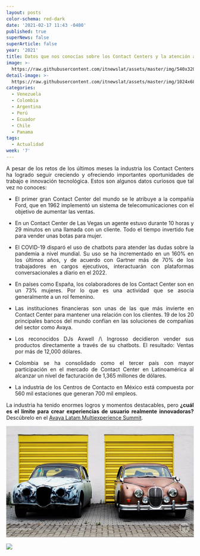 ```yaml
---
layout: posts
color-schema: red-dark
date: '2021-02-17 11:43 -0400'
published: true
superNews: false
superArticle: false
year: '2021'
title: Datos que nos conocías sobre los Contact Centers y la atención al cliente
image: >-
  https://raw.githubusercontent.com/itnewslat/assets/master/img/540x320/Antiguo-p.jpg
detail-image: >-
  https://raw.githubusercontent.com/itnewslat/assets/master/img/1024x680/Antiguo-g.jpg
categories:
  - Venezuela
  - Colombia
  - Argentina
  - Perú
  - Ecuador
  - Chile
  - Panama
tags:
  - Actualidad
week: '7'
---
```

<p style="text-align: justify;"><strong></strong></p>
<p style="text-align: justify;">A pesar de los retos de los últimos meses la industria los Contact Centers ha logrado seguir creciendo y ofreciendo importantes oportunidades de trabajo e innovación tecnológica. Estos son algunos datos curiosos que tal vez no conoces:</p>

<ul style="text-align: justify;">
	<li>El primer gran Contact Center del mundo se le atribuye a la compañía Ford, que en 1962 implementó un sistema de telecomunicaciones con el objetivo de aumentar las ventas.</li>
</ul>
<ul style="text-align: justify;">
	<li>En un Contact Center de Las Vegas un agente estuvo durante 10 horas y 29 minutos en una llamada con un cliente. Todo el tiempo invertido fue para vender unas botas para mujer.</li>
</ul>
<ul style="text-align: justify;">
	<li>El COVID-19 disparó el uso de chatbots para atender las dudas sobre la pandemia a nivel mundial. Su uso se ha incrementado en un 160% en los últimos años, y de acuerdo con Gartner más de 70% de los trabajadores en cargos ejecutivos, interactuarán con plataformas conversacionales a diario en el 2022.</li>
</ul>
<ul style="text-align: justify;">
	<li>En países como España, los colaboradores de los Contact Center son en un 73% mujeres. Por lo que es una actividad que se asocia generalmente a un rol femenino.</li>
</ul>
<ul style="text-align: justify;">
	<li>Las instituciones financieras son unas de las que más invierte en Contact Center para mantener una relación con los clientes. 19 de los 20 principales bancos del mundo confían en las soluciones de compañías del sector como Avaya.</li>
</ul>
<ul style="text-align: justify;">
	<li>Los reconocidos DJs Axwell /\ Ingrosso decidieron vender sus productos directamente a través de su chatbots. El resultado: Ventas por más de 12,000 dólares.</li>
</ul>
<ul style="text-align: justify;">
	<li>Colombia se ha consolidado como el tercer país con mayor participación en el mercado de Contact Center en Latinoamérica al alcanzar un nivel de facturación de 1,365 millones de dólares.</li>
</ul>
<ul style="text-align: justify;">
	<li>La industria de los Centros de Contacto en México está compuesta por 560 mil estaciones que generan 700 mil empleos.</li>
</ul>
<p style="text-align: justify;">La industria ha tenido enormes logros y momentos destacables, pero <strong>¿cuál es el límite para crear experiencias de usuario realmente innovadoras? </strong>Descúbrelo en el <a href="https://virtual.avaya.com/latamcx/home">Avaya Latam Multiexperience Summit</a>.</p>

![](https://raw.githubusercontent.com/itnewslat/assets/master/img/540x320/Antiguo-p.jpg)


<img src="https://tracker.metricool.com/c3po.jpg?hash=56f88a41e39ab42c063cc51676587a04"/>